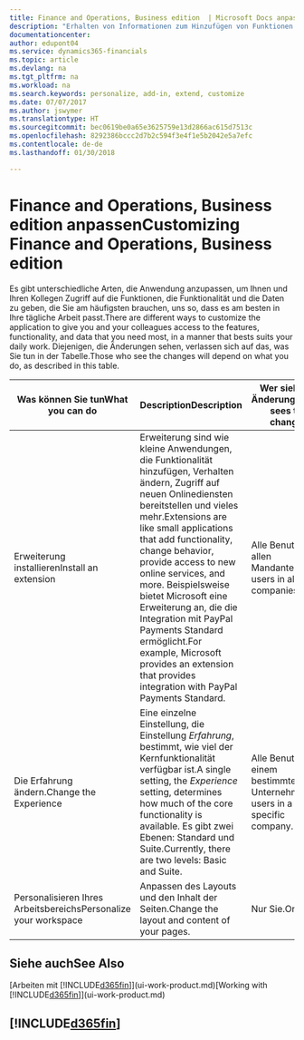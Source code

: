 ```yaml
---
title: Finance and Operations, Business edition  | Microsoft Docs anpassen
description: "Erhalten von Informationen zum Hinzufügen von Funktionen in Finance and Operations, Business edition."
documentationcenter: 
author: edupont04
ms.service: dynamics365-financials
ms.topic: article
ms.devlang: na
ms.tgt_pltfrm: na
ms.workload: na
ms.search.keywords: personalize, add-in, extend, customize
ms.date: 07/07/2017
ms.author: jswymer
ms.translationtype: HT
ms.sourcegitcommit: bec0619be0a65e3625759e13d2866ac615d7513c
ms.openlocfilehash: 8292386bccc2d7b2c594f3e4f1e5b2042e5a7efc
ms.contentlocale: de-de
ms.lasthandoff: 01/30/2018

---
```

# <a name="customizing-finance-and-operations-business-edition"></a><span data-ttu-id="1d5bb-103">Finance and Operations, Business edition anpassen</span><span class="sxs-lookup"><span data-stu-id="1d5bb-103">Customizing Finance and Operations, Business edition</span></span>
<!--NAV # Customizing Dynamics NAV -->
<span data-ttu-id="1d5bb-104">Es gibt unterschiedliche Arten, die Anwendung anzupassen, um Ihnen und Ihren Kollegen Zugriff auf die Funktionen, die Funktionalität und die Daten zu geben, die Sie am häufigsten brauchen, uns so, dass es am besten in Ihre tägliche Arbeit passt.</span><span class="sxs-lookup"><span data-stu-id="1d5bb-104">There are different ways to customize the application to give you and your colleagues access to the features, functionality, and data that you need most, in a manner that bests suits your daily work.</span></span> <span data-ttu-id="1d5bb-105">Diejenigen, die Änderungen sehen, verlassen sich auf das, was Sie tun in der Tabelle.</span><span class="sxs-lookup"><span data-stu-id="1d5bb-105">Those who see the changes will depend on what you do, as described in this table.</span></span> 

| <span data-ttu-id="1d5bb-106">Was können Sie tun</span><span class="sxs-lookup"><span data-stu-id="1d5bb-106">What you can do</span></span>    |  <span data-ttu-id="1d5bb-107">Description</span><span class="sxs-lookup"><span data-stu-id="1d5bb-107">Description</span></span>  |  <span data-ttu-id="1d5bb-108">Wer sieht die Änderungen</span><span class="sxs-lookup"><span data-stu-id="1d5bb-108">Who sees the changes</span></span>  |  <span data-ttu-id="1d5bb-109">Weitere Informationen</span><span class="sxs-lookup"><span data-stu-id="1d5bb-109">More information</span></span>  |
|-----|---------------|---------|-------|
|<span data-ttu-id="1d5bb-110">Erweiterung installieren</span><span class="sxs-lookup"><span data-stu-id="1d5bb-110">Install an extension</span></span>|<span data-ttu-id="1d5bb-111">Erweiterung sind wie kleine Anwendungen, die Funktionalität hinzufügen, Verhalten ändern, Zugriff auf neuen Onlinediensten bereitstellen und vieles mehr.</span><span class="sxs-lookup"><span data-stu-id="1d5bb-111">Extensions are like small applications that add functionality, change behavior, provide access to new online services, and more.</span></span> <span data-ttu-id="1d5bb-112">Beispielsweise bietet Microsoft eine Erweiterung an, die die Integration mit PayPal Payments Standard ermöglicht.</span><span class="sxs-lookup"><span data-stu-id="1d5bb-112">For example, Microsoft provides an extension that provides integration with PayPal Payments Standard.</span></span>|<span data-ttu-id="1d5bb-113">Alle Benutzer in allen Mandanten.</span><span class="sxs-lookup"><span data-stu-id="1d5bb-113">All users in all companies.</span></span>|[<span data-ttu-id="1d5bb-114">Erweiterungen nutzen anpassen</span><span class="sxs-lookup"><span data-stu-id="1d5bb-114">Customizing Using Extensions</span></span>](ui-extensions.md)|
|<span data-ttu-id="1d5bb-115">Die Erfahrung ändern.</span><span class="sxs-lookup"><span data-stu-id="1d5bb-115">Change the Experience</span></span>|<span data-ttu-id="1d5bb-116">Eine einzelne Einstellung, die Einstellung *Erfahrung*, bestimmt, wie viel der Kernfunktionalität verfügbar ist.</span><span class="sxs-lookup"><span data-stu-id="1d5bb-116">A single setting, the *Experience* setting, determines how much of the core functionality is available.</span></span> <span data-ttu-id="1d5bb-117">Es gibt zwei Ebenen: Standard und Suite.</span><span class="sxs-lookup"><span data-stu-id="1d5bb-117">Currently, there are two levels: Basic and Suite.</span></span>|<span data-ttu-id="1d5bb-118">Alle Benutzer in einem bestimmten Unternehmen.</span><span class="sxs-lookup"><span data-stu-id="1d5bb-118">All users in a specific company.</span></span>|[<span data-ttu-id="1d5bb-119">Konfigurieren von Finance and Operations, Business edition für ein Unternehmen</span><span class="sxs-lookup"><span data-stu-id="1d5bb-119">Configuring the Finance and Operations, Business edition Experience for a Company</span></span>](ui-experiences.md)|
|<span data-ttu-id="1d5bb-120">Personalisieren Ihres Arbeitsbereichs</span><span class="sxs-lookup"><span data-stu-id="1d5bb-120">Personalize your workspace</span></span>|<span data-ttu-id="1d5bb-121">Anpassen des Layouts und den Inhalt der Seiten.</span><span class="sxs-lookup"><span data-stu-id="1d5bb-121">Change the layout and content of your pages.</span></span>|<span data-ttu-id="1d5bb-122">Nur Sie.</span><span class="sxs-lookup"><span data-stu-id="1d5bb-122">Only you.</span></span>|[<span data-ttu-id="1d5bb-123">Personalisieren Ihres Arbeitsbereichs</span><span class="sxs-lookup"><span data-stu-id="1d5bb-123">Personalizing Your Workspace</span></span>](ui-personalization-user.md)|

## <a name="see-also"></a><span data-ttu-id="1d5bb-124">Siehe auch</span><span class="sxs-lookup"><span data-stu-id="1d5bb-124">See Also</span></span> 
<span data-ttu-id="1d5bb-125">[Arbeiten mit [!INCLUDE[d365fin](includes/d365fin_md.md)]](ui-work-product.md)</span><span class="sxs-lookup"><span data-stu-id="1d5bb-125">[Working with [!INCLUDE[d365fin](includes/d365fin_md.md)]](ui-work-product.md)</span></span>  

## [!INCLUDE[d365fin](includes/free_trial_md.md)]

